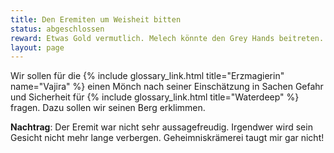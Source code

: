 ```yaml
---
title: Den Eremiten um Weisheit bitten
status: abgeschlossen
reward: Etwas Gold vermutlich. Melech könnte den Grey Hands beitreten.
layout: page
---
```


Wir sollen für die {% include glossary_link.html title="Erzmagierin" name="Vajira" %}
einen Mönch nach seiner Einschätzung in Sachen Gefahr und Sicherheit für
{% include glossary_link.html title="Waterdeep" %} fragen. Dazu sollen wir
seinen Berg erklimmen.

**Nachtrag**: Der Eremit war nicht sehr aussagefreudig. Irgendwer wird sein Gesicht
nicht mehr lange verbergen. Geheimniskrämerei taugt mir gar nicht!
